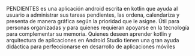 PENDIENTES es una aplicación android escrita en kotlin que  ayuda al usuario a administrar sus tareas pendientes, las ordena, calendariza y  presenta de manera gráfica según la prioridad que le asigne. Útil para personas organizadas y para quienes  requieran apoyarse en la tecnología para complementar su memoria. Quienes deseen aprender kotlin y arquitectura de aplicaciones  en Android Studio tienen una gran ayuda didáctica para perfeccionarse en desarrollo de aplicaciones móviles
